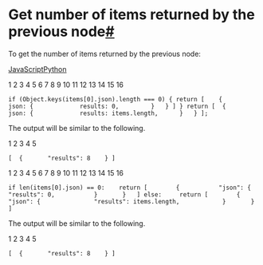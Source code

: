 [](https://github.com/n8n-io/n8n-docs/edit/main/docs/code/cookbook/code-node/number-items-last-node.md "Edit this page")

# Get number of items returned by the previous node[#](#get-number-of-items-returned-by-the-previous-node "Permanent link")

To get the number of items returned by the previous node:

[JavaScript](#__tabbed_1_1)[Python](#__tabbed_1_2)

 1
 2
 3
 4
 5
 6
 7
 8
 9
10
11
12
13
14
15
16

`if (Object.keys(items[0].json).length === 0) { return [ 	{ 		json: { 			results: 0, 		} 	} ] } return [ 	{ 		json: { 			results: items.length, 		} 	} ];`

The output will be similar to the following.

1
2
3
4
5

`[ 	{ 		"results": 8 	} ]`

 1
 2
 3
 4
 5
 6
 7
 8
 9
10
11
12
13
14
15
16

`if len(items[0].json) == 0: 	return [ 		{ 			"json": { 				"results": 0, 			} 		} 	] else: 	return [ 		{ 			"json": { 				"results": items.length, 			} 		} 	]`

The output will be similar to the following.

1
2
3
4
5

`[ 	{ 		"results": 8 	} ]`
